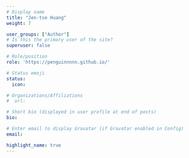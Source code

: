 ```yaml
---
# Display name
title: "Jen-tse Huang"
weight: 7

user_groups: ["Author"]
# Is this the primary user of the site?
superuser: false

# Role/position
role: 'https://penguinnnnn.github.io/'

# Status emoji
status:
  icon: 

# Organizations/Affiliations
#  url: 

# Short bio (displayed in user profile at end of posts)
bio: 

# Enter email to display Gravatar (if Gravatar enabled in Config)
email: 

highlight_name: true
---
```


